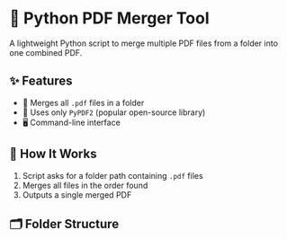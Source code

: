 # 🧩 Python PDF Merger Tool

A lightweight Python script to merge multiple PDF files from a folder into one combined PDF.

## ✨ Features
- 📎 Merges all `.pdf` files in a folder
- 🧪 Uses only `PyPDF2` (popular open-source library)
- 🖥️ Command-line interface

## 📝 How It Works
1. Script asks for a folder path containing `.pdf` files
2. Merges all files in the order found
3. Outputs a single merged PDF

## 🗂️ Folder Structure
